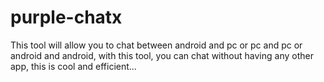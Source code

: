 # purple-chatx
This tool will allow you to chat between android and pc or pc and pc or android and android, with this tool, you can chat without having any other app, this is cool and efficient...
